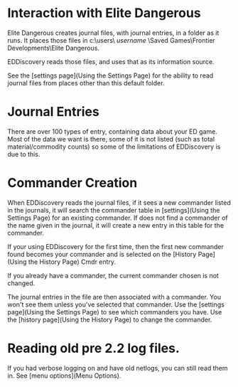 # Interaction with Elite Dangerous

Elite Dangerous creates journal files, with journal entries, in a folder as it runs. It places those files in c:\users\ _username_ \Saved Games\Frontier Developments\Elite Dangerous.  

EDDiscovery reads those files, and uses that as its information source.

See the [settings page](Using the Settings Page) for the ability to read journal files from places other than this default folder.

# Journal Entries

There are over 100 types of entry, containing data about your ED game.  Most of the data we want is there, some of it is not listed (such as total material/commodity counts) so some of the limitations of EDDiscovery is due to this.

# Commander Creation

When EDDiscovery reads the journal files, if it sees a new commander listed in the journals, it will search the commander table in [settings](Using the Settings Page) for an existing commander.  If does not find a commander of the name given in the journal, it will create a new entry in this table for the commander. 

If your using EDDiscovery for the first time, then the first new commander found becomes your commander and is selected on the [History Page](Using the History Page) Cmdr entry. 

If you already have a commander, the current commander chosen is not changed.

The journal entries in the file are then associated with a commander. You won't see them unless you've selected that commander. Use the [settings page](Using the Settings Page) to see which commanders you have. Use the [history page](Using the History Page) to change the commander.

# Reading old pre 2.2 log files.

If you had verbose logging on and have old netlogs, you can still read them in.  See [menu options](Menu Options).
